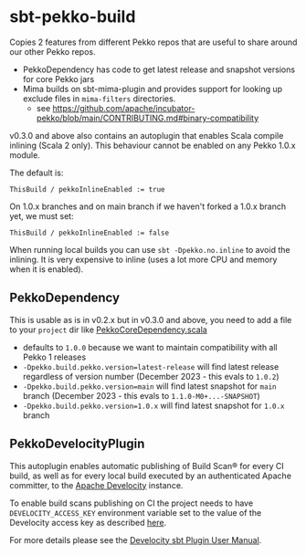 # sbt-pekko-build

Copies 2 features from different Pekko repos that are useful to share around our other Pekko repos.

* PekkoDependency has code to get latest release and snapshot versions for core Pekko jars
* Mima builds on sbt-mima-plugin and provides support for looking up exclude files in `mima-filters` directories.
    - see https://github.com/apache/incubator-pekko/blob/main/CONTRIBUTING.md#binary-compatibility
 
v0.3.0 and above also contains an autoplugin that enables Scala compile inlining (Scala 2 only). This behaviour cannot be enabled on any Pekko 1.0.x module.

The default is:
```
ThisBuild / pekkoInlineEnabled := true
```
On 1.0.x branches and on main branch if we haven't forked a 1.0.x branch yet, we must set:
```
ThisBuild / pekkoInlineEnabled := false
```

When running local builds you can use `sbt -Dpekko.no.inline` to avoid the inlining. It is very expensive to inline (uses a lot more CPU and memory when it is enabled).


## PekkoDependency

This is usable as is in v0.2.x but in v0.3.0 and above, you need to add a file to your `project` dir like [PekkoCoreDependency.scala](https://github.com/apache/incubator-pekko-http/pull/418/files#diff-1f66132a50db37ce33500827316ccde362d7ac385333d98eca70659b7b8edd55)

* defaults to `1.0.0` because we want to maintain compatibility with all Pekko 1 releases
* `-Dpekko.build.pekko.version=latest-release` will find latest release regardless of version number (December 2023 - this evals to `1.0.2`)
* `-Dpekko.build.pekko.version=main` will find latest snapshot for `main` branch (December 2023 - this evals to `1.1.0-M0+...-SNAPSHOT`)
* `-Dpekko.build.pekko.version=1.0.x` will find latest snapshot for `1.0.x` branch

## PekkoDevelocityPlugin

This autoplugin enables automatic publishing of Build Scan® for every CI build, as well as for every local build executed by an authenticated Apache committer, to the [Apache Develocity](https://ge.apache.org) instance.

To enable build scans publishing on CI the project needs to have `DEVELOCITY_ACCESS_KEY` environment variable set to the value of the Develocity access key as described [here](https://docs.gradle.com/develocity/sbt-plugin/#via_environment_variable).

For more details please see the [Develocity sbt Plugin User Manual](https://docs.gradle.com/develocity/sbt-plugin/).
